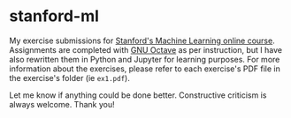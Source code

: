 # stanford-ml
My exercise submissions for [Stanford's Machine Learning online course](https://www.coursera.org/learn/machine-learning/). Assignments are completed with [GNU Octave](https://www.gnu.org/software/octave/) as per instruction, but I have also rewritten them in Python and Jupyter for learning purposes. For more information about the exercises, please refer to each exercise's PDF file in the exercise's folder (ie `ex1.pdf`).

Let me know if anything could be done better. Constructive criticism is always welcome. Thank you!

